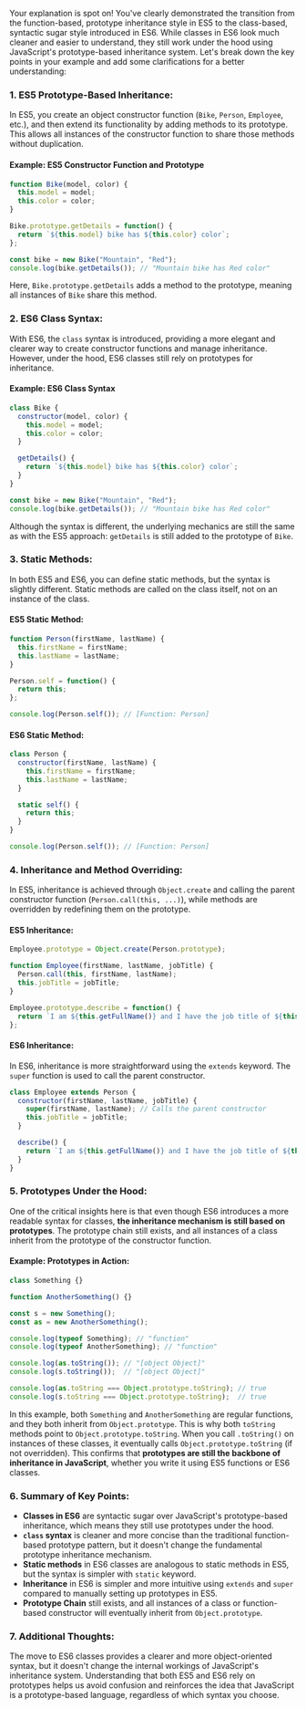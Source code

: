 Your explanation is spot on! You've clearly demonstrated the transition from the function-based, prototype inheritance style in ES5 to the class-based, syntactic sugar style introduced in ES6. While classes in ES6 look much cleaner and easier to understand, they still work under the hood using JavaScript's prototype-based inheritance system. Let's break down the key points in your example and add some clarifications for a better understanding:

### 1. **ES5 Prototype-Based Inheritance**:

In ES5, you create an object constructor function (`Bike`, `Person`, `Employee`, etc.), and then extend its functionality by adding methods to its prototype. This allows all instances of the constructor function to share those methods without duplication.

#### Example: ES5 Constructor Function and Prototype

```javascript
function Bike(model, color) {
  this.model = model;
  this.color = color;
}

Bike.prototype.getDetails = function() {
  return `${this.model} bike has ${this.color} color`;
};

const bike = new Bike("Mountain", "Red");
console.log(bike.getDetails()); // "Mountain bike has Red color"
```

Here, `Bike.prototype.getDetails` adds a method to the prototype, meaning all instances of `Bike` share this method.

### 2. **ES6 Class Syntax**:

With ES6, the `class` syntax is introduced, providing a more elegant and clearer way to create constructor functions and manage inheritance. However, under the hood, ES6 classes still rely on prototypes for inheritance.

#### Example: ES6 Class Syntax

```javascript
class Bike {
  constructor(model, color) {
    this.model = model;
    this.color = color;
  }

  getDetails() {
    return `${this.model} bike has ${this.color} color`;
  }
}

const bike = new Bike("Mountain", "Red");
console.log(bike.getDetails()); // "Mountain bike has Red color"
```

Although the syntax is different, the underlying mechanics are still the same as with the ES5 approach: `getDetails` is still added to the prototype of `Bike`.

### 3. **Static Methods**:

In both ES5 and ES6, you can define static methods, but the syntax is slightly different. Static methods are called on the class itself, not on an instance of the class.

#### ES5 Static Method:

```javascript
function Person(firstName, lastName) {
  this.firstName = firstName;
  this.lastName = lastName;
}

Person.self = function() {
  return this;
};

console.log(Person.self()); // [Function: Person]
```

#### ES6 Static Method:

```javascript
class Person {
  constructor(firstName, lastName) {
    this.firstName = firstName;
    this.lastName = lastName;
  }

  static self() {
    return this;
  }
}

console.log(Person.self()); // [Function: Person]
```

### 4. **Inheritance and Method Overriding**:

In ES5, inheritance is achieved through `Object.create` and calling the parent constructor function (`Person.call(this, ...)`), while methods are overridden by redefining them on the prototype.

#### ES5 Inheritance:

```javascript
Employee.prototype = Object.create(Person.prototype);

function Employee(firstName, lastName, jobTitle) {
  Person.call(this, firstName, lastName);
  this.jobTitle = jobTitle;
}

Employee.prototype.describe = function() {
  return `I am ${this.getFullName()} and I have the job title of ${this.jobTitle}`;
};
```

#### ES6 Inheritance:

In ES6, inheritance is more straightforward using the `extends` keyword. The `super` function is used to call the parent constructor.

```javascript
class Employee extends Person {
  constructor(firstName, lastName, jobTitle) {
    super(firstName, lastName); // Calls the parent constructor
    this.jobTitle = jobTitle;
  }

  describe() {
    return `I am ${this.getFullName()} and I have the job title of ${this.jobTitle}`;
  }
}
```

### 5. **Prototypes Under the Hood**:

One of the critical insights here is that even though ES6 introduces a more readable syntax for classes, **the inheritance mechanism is still based on prototypes**. The prototype chain still exists, and all instances of a class inherit from the prototype of the constructor function.

#### Example: Prototypes in Action:

```javascript
class Something {}

function AnotherSomething() {}

const s = new Something();
const as = new AnotherSomething();

console.log(typeof Something); // "function"
console.log(typeof AnotherSomething); // "function"

console.log(as.toString()); // "[object Object]"
console.log(s.toString());  // "[object Object]"

console.log(as.toString === Object.prototype.toString); // true
console.log(s.toString === Object.prototype.toString);  // true
```

In this example, both `Something` and `AnotherSomething` are regular functions, and they both inherit from `Object.prototype`. This is why both `toString` methods point to `Object.prototype.toString`. When you call `.toString()` on instances of these classes, it eventually calls `Object.prototype.toString` (if not overridden). This confirms that **prototypes are still the backbone of inheritance in JavaScript**, whether you write it using ES5 functions or ES6 classes.

### 6. **Summary of Key Points**:

- **Classes in ES6** are syntactic sugar over JavaScript's prototype-based inheritance, which means they still use prototypes under the hood.
- **`class` syntax** is cleaner and more concise than the traditional function-based prototype pattern, but it doesn't change the fundamental prototype inheritance mechanism.
- **Static methods** in ES6 classes are analogous to static methods in ES5, but the syntax is simpler with `static` keyword.
- **Inheritance** in ES6 is simpler and more intuitive using `extends` and `super` compared to manually setting up prototypes in ES5.
- **Prototype Chain** still exists, and all instances of a class or function-based constructor will eventually inherit from `Object.prototype`.

### 7. **Additional Thoughts**:

The move to ES6 classes provides a clearer and more object-oriented syntax, but it doesn't change the internal workings of JavaScript's inheritance system. Understanding that both ES5 and ES6 rely on prototypes helps us avoid confusion and reinforces the idea that JavaScript is a prototype-based language, regardless of which syntax you choose.